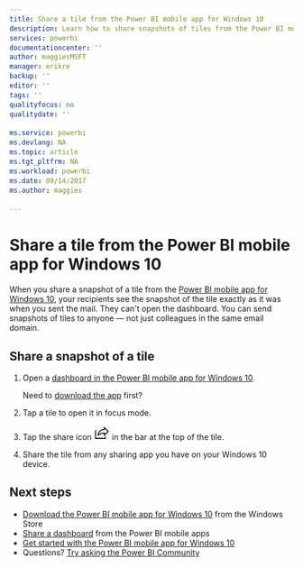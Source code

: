 ```yaml
---
title: Share a tile from the Power BI mobile app for Windows 10
description: Learn how to share snapshots of tiles from the Power BI mobile app for Windows 10. You can share snapshots of tiles with anyone, not just your colleagues.
services: powerbi
documentationcenter: ''
author: maggiesMSFT
manager: erikre
backup: ''
editor: ''
tags: ''
qualityfocus: no
qualitydate: ''

ms.service: powerbi
ms.devlang: NA
ms.topic: article
ms.tgt_pltfrm: NA
ms.workload: powerbi
ms.date: 09/14/2017
ms.author: maggies

---
```

# Share a tile from the Power BI mobile app for Windows 10
When you share a snapshot of a tile from the [Power BI mobile app for Windows 10](powerbi-mobile-win10phone-app-get-started.md), your recipients see the snapshot of the tile exactly as it was when you sent the mail. They can't open the dashboard. You can send snapshots of tiles to anyone — not just colleagues in the same email domain.

## Share a snapshot of a tile
1. Open a [dashboard in the Power BI mobile app for Windows 10](mobile-apps-view-dashboard.md).
   
    Need to [download the app](http://go.microsoft.com/fwlink/?LinkID=526478) first?
2. Tap a tile to open it in focus mode.
3. Tap the share icon ![Share icon](media/mobile-share-tile-windows-10-phone-app/power-bi-win10-share-tile-icon.png) in the bar at the top of the tile.
4. Share the tile from any sharing app you have on your Windows 10 device.

## Next steps
* [Download the Power BI mobile app for Windows 10](http://go.microsoft.com/fwlink/?LinkID=526478) from the Windows Store  
* [Share a dashboard](mobile-share-dashboard-from-the-mobile-apps.md) from the Power BI mobile apps
* [Get started with the Power BI mobile app for Windows 10](powerbi-mobile-win10phone-app-get-started.md)  
* Questions? [Try asking the Power BI Community](http://community.powerbi.com/)

